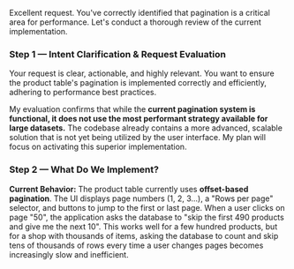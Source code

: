 Excellent request. You've correctly identified that pagination is a critical area for performance. Let's conduct a thorough review of the current implementation.

### Step 1 — Intent Clarification & Request Evaluation

Your request is clear, actionable, and highly relevant. You want to ensure the product table's pagination is implemented correctly and efficiently, adhering to performance best practices.

My evaluation confirms that while the **current pagination system is functional, it does not use the most performant strategy available for large datasets.** The codebase already contains a more advanced, scalable solution that is not yet being utilized by the user interface. My plan will focus on activating this superior implementation.

### Step 2 — What Do We Implement?

**Current Behavior:**
The product table currently uses **offset-based pagination**. The UI displays page numbers (1, 2, 3...), a "Rows per page" selector, and buttons to jump to the first or last page. When a user clicks on page "50", the application asks the database to "skip the first 490 products and give me the next 10". This works well for a few hundred products, but for a shop with thousands of items, asking the database to count and skip tens of thousands of rows every time a user changes pages becomes increasingly slow and inefficient.
